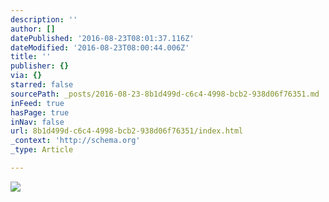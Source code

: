 ```yaml
---
description: ''
author: []
datePublished: '2016-08-23T08:01:37.116Z'
dateModified: '2016-08-23T08:00:44.006Z'
title: ''
publisher: {}
via: {}
starred: false
sourcePath: _posts/2016-08-23-8b1d499d-c6c4-4998-bcb2-938d06f76351.md
inFeed: true
hasPage: true
inNav: false
url: 8b1d499d-c6c4-4998-bcb2-938d06f76351/index.html
_context: 'http://schema.org'
_type: Article

---
```

![](https://the-grid-user-content.s3-us-west-2.amazonaws.com/9f1c312e-c97e-4a91-bb15-cc5f6ea454d3.jpg)